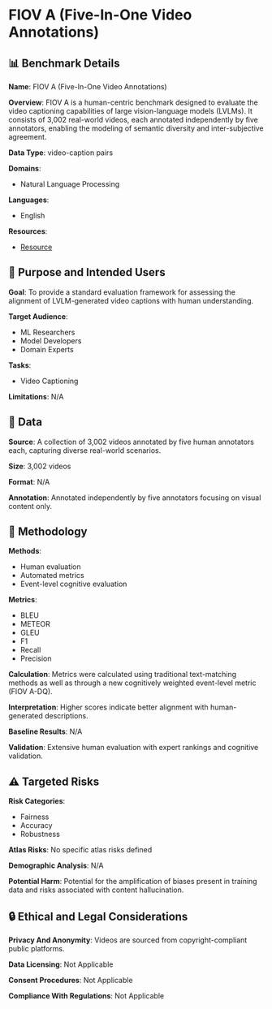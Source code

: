 # FIOV A (Five-In-One Video Annotations)

## 📊 Benchmark Details

**Name**: FIOV A (Five-In-One Video Annotations)

**Overview**: FIOV A is a human-centric benchmark designed to evaluate the video captioning capabilities of large vision-language models (LVLMs). It consists of 3,002 real-world videos, each annotated independently by five annotators, enabling the modeling of semantic diversity and inter-subjective agreement.

**Data Type**: video-caption pairs

**Domains**:
- Natural Language Processing

**Languages**:
- English

**Resources**:
- [Resource](https://huuuuusy.github.io/fiova/)

## 🎯 Purpose and Intended Users

**Goal**: To provide a standard evaluation framework for assessing the alignment of LVLM-generated video captions with human understanding.

**Target Audience**:
- ML Researchers
- Model Developers
- Domain Experts

**Tasks**:
- Video Captioning

**Limitations**: N/A

## 💾 Data

**Source**: A collection of 3,002 videos annotated by five human annotators each, capturing diverse real-world scenarios.

**Size**: 3,002 videos

**Format**: N/A

**Annotation**: Annotated independently by five annotators focusing on visual content only.

## 🔬 Methodology

**Methods**:
- Human evaluation
- Automated metrics
- Event-level cognitive evaluation

**Metrics**:
- BLEU
- METEOR
- GLEU
- F1
- Recall
- Precision

**Calculation**: Metrics were calculated using traditional text-matching methods as well as through a new cognitively weighted event-level metric (FIOV A-DQ).

**Interpretation**: Higher scores indicate better alignment with human-generated descriptions.

**Baseline Results**: N/A

**Validation**: Extensive human evaluation with expert rankings and cognitive validation.

## ⚠️ Targeted Risks

**Risk Categories**:
- Fairness
- Accuracy
- Robustness

**Atlas Risks**:
No specific atlas risks defined

**Demographic Analysis**: N/A

**Potential Harm**: Potential for the amplification of biases present in training data and risks associated with content hallucination.

## 🔒 Ethical and Legal Considerations

**Privacy And Anonymity**: Videos are sourced from copyright-compliant public platforms.

**Data Licensing**: Not Applicable

**Consent Procedures**: Not Applicable

**Compliance With Regulations**: Not Applicable
